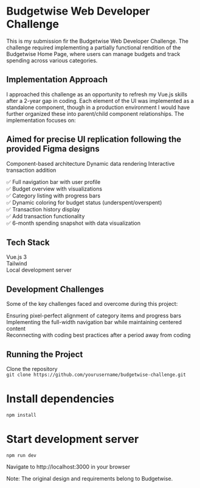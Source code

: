 # Budgetwise Web Developer Challenge

This is my submission fir the Budgetwise Web Developer Challenge. The challenge required implementing a partially functional rendition of the Budgetwise Home Page, where users can manage budgets and track spending across various categories.

## Implementation Approach
I approached this challenge as an opportunity to refresh my Vue.js skills after a 2-year gap in coding. Each element of the UI was implemented as a standalone component, though in a production environment I would have further organized these into parent/child component relationships.
The implementation focuses on:

## Aimed for precise UI replication following the provided Figma designs
Component-based architecture
Dynamic data rendering
Interactive transaction addition

✅  Full navigation bar with user profile  
✅  Budget overview with visualizations  
✅  Category listing with progress bars  
✅  Dynamic coloring for budget status (underspent/overspent)  
✅  Transaction history display  
✅  Add transaction functionality  
✅  6-month spending snapshot with data visualization  

## Tech Stack

Vue.js 3  
Tailwind  
Local development server  

## Development Challenges
Some of the key challenges faced and overcome during this project:

Ensuring pixel-perfect alignment of category items and progress bars  
Implementing the full-width navigation bar while maintaining centered content  
Reconnecting with coding best practices after a period away from coding

## Running the Project

Clone the repository  
`git clone https://github.com/yourusername/budgetwise-challenge.git`

# Install dependencies
`npm install`

# Start development server
`npm run dev`

Navigate to http://localhost:3000 in your browser


Note: The original design and requirements belong to Budgetwise.
